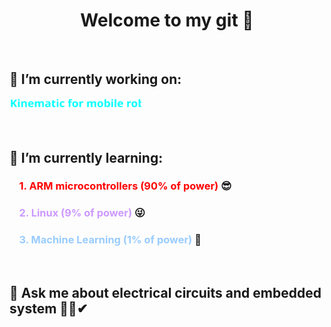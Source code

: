 
<h1 style="text-align: center;">Welcome to my git 👋</h1>
<p>&nbsp;</p>
<h2>🔭 I&rsquo;m currently working on:</h2>
<img src="svg2.svg" style="width: 22vw; min-width: 200px;" />
<p>&nbsp;</p>
<h2>🌱 I&rsquo;m currently learning:&nbsp;</h2>
<h3><strong>&nbsp; &nbsp; <span style="color: #ff0000;">1. ARM microcontrollers (90% of power)</span> 😎</strong></h3>
<h3><strong>&nbsp; &nbsp; <span style="color: #cc99ff;">2. Linux (9% of power)</span> 😜</strong></h3>
<h3><strong>&nbsp; &nbsp; <span style="color: #99ccff;">3. Machine Learning (1% of power)</span> 🤩</strong></h3>
<p>&nbsp;</p>
<h2>💬 Ask me about electrical circuits and embedded system 🐱&zwj;👤✔</h2> 
